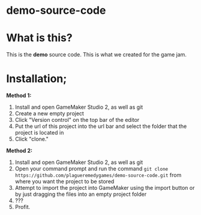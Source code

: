 # demo-source-code

# What is this?

This is the **demo** source code. This is what we created for the game jam.

# Installation;

**Method 1:**

1. Install and open GameMaker Studio 2, as well as git
2. Create a new empty project
3. Click "Version control" on the top bar of the editor
4. Put the url of this project into the url bar and select the folder that the project is located in
5. Click "clone."

**Method 2:**

1. Install and open GameMaker Studio 2, as well as git
2. Open your command prompt and run the command ```git clone https://github.com/plagueremedygames/demo-source-code.git``` from where you want the project to be stored
3. Attempt to import the project into GameMaker using the import button or by just dragging the files into an empty project folder
4. ???
5. Profit.
